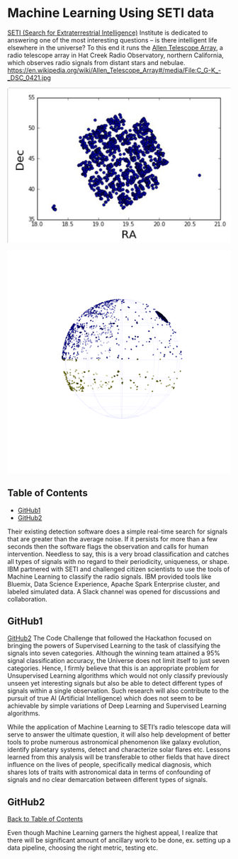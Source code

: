 # Machine Learning Using SETI data
[SETI (Search for Extraterrestrial Intelligence)](https://www.seti.org/) Institute is dedicated to answering one of the most interesting questions – is there intelligent life elsewhere in the universe? To this end it runs the [Allen Telescope Array](https://www.seti.org/seti-institute/project/details/fact-sheet), a radio telescope array in Hat Creek Radio Observatory, northern California, which observes radio signals from distant stars and nebulae.
https://en.wikipedia.org/wiki/Allen_Telescope_Array#/media/File:C_G-K_-_DSC_0421.jpg

![cover image](notebooks/figures/KeplerField.JPG?raw=true)
 
![cover images](notebooks/figures/CandidatesInSky_Fast.gif)

## Table of Contents
  - [GitHub1](#github1)
  - [GitHub2](#github2)

Their existing detection software does a simple real-time search for signals that are greater than the average noise. If it persists for more than a few seconds then the software flags the observation and calls for human intervention. Needless to say, this is a very broad classification and catches all types of signals with no regard to their periodicity, uniqueness, or shape. IBM partnered with SETI and challenged citizen scientists to use the tools of Machine Learning to classify the radio signals. IBM provided tools like Bluemix, Data Science Experience, Apache Spark Enterprise cluster, and labeled simulated data. A Slack channel was opened for discussions and collaboration.

## GitHub1
[GitHub2](#github2)
The Code Challenge that followed the Hackathon focused on bringing the powers of Supervised Learning to the task of classifying the signals into seven categories. Although the winning team attained a 95% signal classification accuracy, the Universe does not limit itself to just seven categories. Hence, I firmly believe that this is an appropriate problem for Unsupervised Learning algorithms which would not only classify previously unseen yet interesting signals but also be able to detect different types of signals within a single observation. Such research will also contribute to the pursuit of true AI (Artificial Intelligence) which does not seem to be achievable by simple variations of Deep Learning and Supervised Learning algorithms. 

While the application of Machine Learning to SETI’s radio telescope data will serve to answer the ultimate question, it will also help development of better tools to probe numerous astronomical phenomenon like galaxy evolution, identify planetary systems, detect and characterize solar flares etc. Lessons learned from this analysis will be transferable to other fields that have direct influence on the lives of people, specifically medical diagnosis, which shares lots of traits with astronomical data in terms of confounding of signals and no clear demarcation between different types of signals.

## GitHub2
[Back to Table of Contents](#table-of-contents)

Even though Machine Learning garners the highest appeal, I realize that there will be significant amount of ancillary work to be done, ex. setting up a data pipeline, choosing the right metric, testing etc. 


